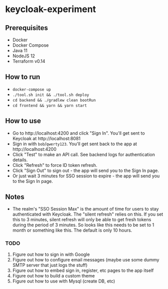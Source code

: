 # keycloak-experiment

## Prerequisites

* Docker
* Docker Compose  
* Java 11
* NodeJS 12
* Terraform v0.14

## How to run

* `docker-compose up`
* `./tool.sh init && ./tool.sh deploy`
* `cd backend && ./gradlew clean bootRun`
* `cd frontend && yarn && yarn start`

## How to use

* Go to http://localhost:4200 and click "Sign In". You'll get sent to Keycloak at http://localhost:8081
* Sign in with `bob`/`qwerty123`. You'll get sent back to the app at http://localhost:4200
* Click "Test" to make an API call. See backend logs for authentication details.
* Click "Refresh" to force ID token refresh.
* Click "Sign Out" to sign out - the app will send you to the Sign In page.
* Or just wait 3 minutes for SSO session to expire - the app will send you to the Sign In page.

## Notes

* The realm's "SSO Session Max" is the amount of time for users to stay authenticated with Keycloak. The "silent refresh" relies on this. If you set this to 3 minutes, silent refresh will only be able to get fresh tokens during the period of 3 minutes. So looks like this needs to be set to 1 month or something like this. The default is only 10 hours.

### TODO

1. Figure out how to sign in with Google
2. Figure out how to configure email messages (maybe use some dummy SMTP server that just logs the stuff)   
3. Figure out how to embed sign in, register, etc pages to the app itself
4. Figure out how to build a custom theme
5. Figure out how to use with Mysql (create DB, etc)
